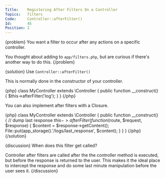 ```yaml
---
Title:    Registering After Filters On a Controller
Topics:   filters
Code:     Controller::afterFilter()
Id:       45
Position: 2
---
```


{problem}
You want a filter to occur after any actions on a specific controller.

You thought about adding to `app/filters.php`, but are curious if there's another way to do this.
{/problem}

{solution}
Use `Controller::afterFilter()`

This is normally done in the constructor of your controller.

{php}
class MyController extends \Controller
{
	public function __construct()
	{
		$this->afterFilter('log');
	}
}
{/php}

You can also implement after filters with a Closure.

{php}
class MyController extends \Controller
{
	public function __construct()
	{
		// dump last response
		$this->afterFilter(function($route, $request, $response)
		{
			$content = $response->getContent();
			File::put(app_storage().'/logs/last_response', $content);
		}
	}
}
{/php}
{/solution}

{discussion}
When does this filter get called?

Controller after filters are called after the the controller method is executed, but before the response is returned to the user. This makes it the ideal place to intercept the response and do some last minute manipulation before the user sees it.
{/discussion}
